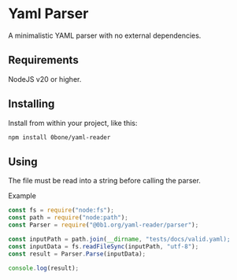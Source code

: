# Yaml Parser 

A minimalistic YAML parser with no external dependencies.

## Requirements

NodeJS v20 or higher.

## Installing

Install from within your project, like this:
```sh
npm install 0bone/yaml-reader
```

## Using

The file must be read into a string before calling the parser.

Example

```js
const fs = require("node:fs");
const path = require("node:path");
const Parser = require("@0b1.org/yaml-reader/parser");

const inputPath = path.join(__dirname, "tests/docs/valid.yaml);
const inputData = fs.readFileSync(inputPath, "utf-8");
const result = Parser.Parse(inputData);

console.log(result);
```



